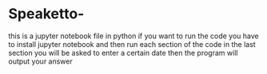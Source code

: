 # Speaketto-
this is a jupyter notebook file in python 
if you want to run the code you have to install jupyter notebook and then run each section of the code 
in the last section you will be asked to enter a certain date then the program will output your answer
